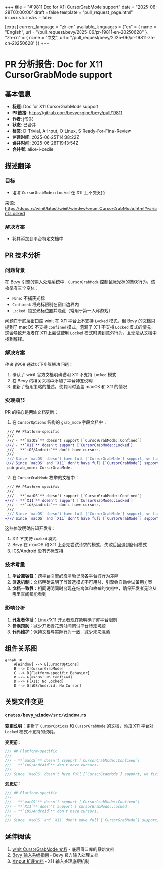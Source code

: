 +++
title = "#19811 Doc for X11 CursorGrabMode support"
date = "2025-06-28T00:00:00"
draft = false
template = "pull_request_page.html"
in_search_index = false

[extra]
current_language = "zh-cn"
available_languages = {"en" = { name = "English", url = "/pull_request/bevy/2025-06/pr-19811-en-20250628" }, "zh-cn" = { name = "中文", url = "/pull_request/bevy/2025-06/pr-19811-zh-cn-20250628" }}
+++

# PR 分析报告: Doc for X11 CursorGrabMode support

## 基本信息
- **标题**: Doc for X11 CursorGrabMode support
- **PR链接**: https://github.com/bevyengine/bevy/pull/19811
- **作者**: jf908
- **状态**: 已合并
- **标签**: D-Trivial, A-Input, O-Linux, S-Ready-For-Final-Review
- **创建时间**: 2025-06-25T14:38:22Z
- **合并时间**: 2025-06-28T19:13:54Z
- **合并者**: alice-i-cecile

## 描述翻译
### 目标
- 澄清 `CursorGrabMode::Locked` 在 X11 上不受支持

来源: https://docs.rs/winit/latest/winit/window/enum.CursorGrabMode.html#variant.Locked

### 解决方案
- 将其添加到平台特定文档中

## PR 技术分析

### 问题背景
在 Bevy 引擎的输入处理系统中，`CursorGrabMode` 控制鼠标光标的捕获行为。该枚举有三个变体：
- `None`: 不捕获光标
- `Confined`: 将光标限制在窗口边界内
- `Locked`: 锁定光标位置并隐藏（常用于第一人称游戏）

问题在于底层窗口库 winit 在 X11 平台上不支持 `Locked` 模式。但 Bevy 的文档只提到了 macOS 不支持 `Confined` 模式，遗漏了 X11 不支持 `Locked` 模式的情况。这会导致开发者在 X11 上尝试使用 `Locked` 模式时遇到意外行为，且无法从文档中找到解释。

### 解决方案
作者 jf908 通过以下步骤解决问题：
1. 确认了 winit 官方文档明确说明 X11 不支持 `Locked` 模式
2. 在 Bevy 的相关文档中添加了平台特定说明
3. 更新了备用策略的描述，使其同时涵盖 macOS 和 X11 的情况

### 实现细节
PR 的核心是两处文档更新：

1. 在 `CursorOptions` 结构的 `grab_mode` 字段文档中：
```diff
 /// ## Platform-specific
 ///
 /// - **`macOS`** doesn't support [`CursorGrabMode::Confined`]
+/// - **`X11`** doesn't support [`CursorGrabMode::Locked`]
 /// - **`iOS/Android`** don't have cursors.
 ///
-/// Since `macOS` doesn't have full [`CursorGrabMode`] support, we first try to set the grab mode that was asked for. If it doesn't work then use the alternate grab mode.
+/// Since `macOS` and `X11` don't have full [`CursorGrabMode`] support, we first try to set the grab mode that was asked for. If it doesn't work then use the alternate grab mode.
 pub grab_mode: CursorGrabMode,
```

2. 在 `CursorGrabMode` 枚举的文档中：
```diff
 /// ## Platform-specific
 ///
 /// - **`macOS`** doesn't support [`CursorGrabMode::Confined`]
+/// - **`X11`** doesn't support [`CursorGrabMode::Locked`]
 /// - **`iOS/Android`** don't have cursors.
 ///
-/// Since `macOS` doesn't have full [`CursorGrabMode`] support, we first try to set the grab mode that was asked for. If it doesn't work then use the alternate grab mode.
+/// Since `macOS` and `X11` don't have full [`CursorGrabMode`] support, we first try to set the grab mode that was asked for. If it doesn't work then use the alternate grab mode.
```

这些修改明确告知开发者：
1. X11 不支持 `Locked` 模式
2. Bevy 在 macOS 和 X11 上会先尝试请求的模式，失败后回退到备用模式
3. iOS/Android 没有光标支持

### 技术考量
1. **平台兼容性**：跨平台引擎必须清晰记录各平台的行为差异
2. **回退机制**：文档明确说明了当首选模式不可用时，引擎会自动尝试备用方案
3. **文档一致性**：相同说明同时出现在结构体和枚举的文档中，确保开发者无论从哪里查阅都能看到

### 影响分析
1. **开发者体验**：Linux/X11 开发者现在能明确了解平台限制
2. **错误预防**：减少开发者花费时间调试平台特定问题
3. **代码维护**：保持文档与实际行为一致，减少未来混淆

## 组件关系图

```mermaid
graph TD
    A[Window] --> B[CursorOptions]
    B --> C[CursorGrabMode]
    C --> D[Platform-specific Behavior]
    D --> E[macOS: No Confined]
    D --> F[X11: No Locked]
    D --> G[iOS/Android: No Cursor]
```

## 关键文件变更

### `crates/bevy_window/src/window.rs`
**变更说明**：更新了 `CursorOptions` 和 `CursorGrabMode` 的文档，添加 X11 平台对 `Locked` 模式不支持的说明。

**变更前**：
```rust
/// ## Platform-specific
///
/// - **`macOS`** doesn't support [`CursorGrabMode::Confined`]
/// - **`iOS/Android`** don't have cursors.
///
/// Since `macOS` doesn't have full [`CursorGrabMode`] support, we first try to set the grab mode that was asked for. If it doesn't work then use the alternate grab mode.
```

**变更后**：
```rust
/// ## Platform-specific
///
/// - **`macOS`** doesn't support [`CursorGrabMode::Confined`]
/// - **`X11`** doesn't support [`CursorGrabMode::Locked`]
/// - **`iOS/Android`** don't have cursors.
///
/// Since `macOS` and `X11` don't have full [`CursorGrabMode`] support, we first try to set the grab mode that was asked for. If it doesn't work then use the alternate grab mode.
```

## 延伸阅读
1. [winit CursorGrabMode 文档](https://docs.rs/winit/latest/winit/window/enum.CursorGrabMode.html) - 底层窗口库的原始文档
2. [Bevy 输入系统指南](https://bevyengine.org/learn/book/getting-started/input/) - Bevy 官方输入处理文档
3. [XInput 扩展文档](https://www.x.org/releases/X11R7.7/doc/input/XInput2/xinput2.html) - X11 输入处理底层机制